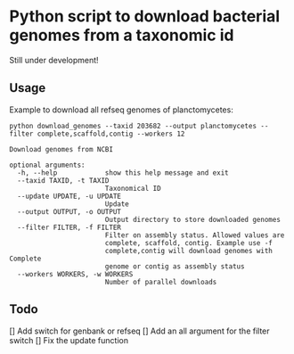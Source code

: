 # Python script to download bacterial genomes from a taxonomic id
Still under development!

## Usage
Example to download all refseq genomes of planctomycetes:
```
python download_genomes --taxid 203682 --output planctomycetes --filter complete,scaffold,contig --workers 12
```
```
Download genomes from NCBI

optional arguments:
  -h, --help            show this help message and exit
  --taxid TAXID, -t TAXID
                        Taxonomical ID
  --update UPDATE, -u UPDATE
                        Update
  --output OUTPUT, -o OUTPUT
                        Output directory to store downloaded genomes
  --filter FILTER, -f FILTER
                        Filter on assembly status. Allowed values are
                        complete, scaffold, contig. Example use -f
                        complete,contig will download genomes with Complete
                        genome or contig as assembly status
  --workers WORKERS, -w WORKERS
                        Number of parallel downloads
```

## Todo
[] Add switch for genbank or refseq
[] Add an all argument for the filter switch
[] Fix the update function


